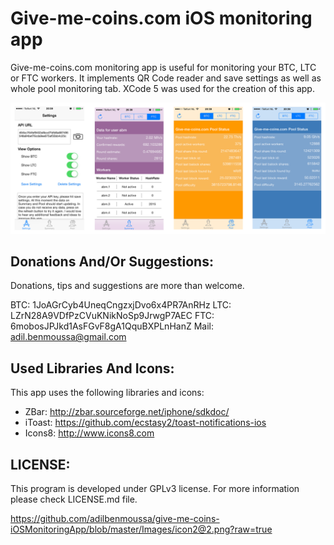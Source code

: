 Give-me-coins.com iOS monitoring app
================================

Give-me-coins.com monitoring app is useful for monitoring your BTC, LTC or FTC workers. It implements QR Code reader and save settings as well as whole pool monitoring tab.
XCode 5 was used for the creation of this app.

![alt tag](https://github.com/adilbenmoussa/give-me-coins-iOSMonitoringApp/blob/master/Images/GITHUB.png?raw=true)

Donations And/Or Suggestions:
-------------------------
Donations, tips and suggestions are more than welcome.

BTC: 1JoAGrCyb4UneqCngzxjDvo6x4PR7AnRHz
LTC: LZrN28A9VDfPzCVuKNikNoSp9JrwgP7AEC
FTC: 6mobosJPJkd1AsFGvF8gA1QquBXPLnHanZ
Mail: adil.benmoussa@gmail.com
 

Used Libraries And Icons:
-------------------------
This app uses the following libraries and icons:
- ZBar: http://zbar.sourceforge.net/iphone/sdkdoc/
- iToast: https://github.com/ecstasy2/toast-notifications-ios
- Icons8: http://www.icons8.com

LICENSE: 
-------------------------
This program is developed under GPLv3 license. For more information
please check LICENSE.md file.


https://github.com/adilbenmoussa/give-me-coins-iOSMonitoringApp/blob/master/Images/icon2@2.png?raw=true

